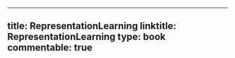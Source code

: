 
---
title: RepresentationLearning
linktitle: RepresentationLearning
type: book
commentable: true
---
